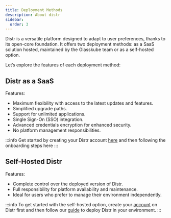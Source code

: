 ```yaml
---
title: Deployment Methods
description: About distr
sidebar:
  order: 3
---
```


Distr is a versatile platform designed to adapt to user preferences, thanks to its open-core foundation. It offers two deployment methods: as a SaaS solution hosted, maintained by the Glasskube team or as a self-hosted option.

Let’s explore the features of each deployment method:

## Distr as a SaaS

Features:

- Maximum flexibility with access to the latest updates and features.
- Simplified upgrade paths.
- Support for unlimited applications.
- Single Sign-On (SSO) integration.
- Advanced credentials encryption for enhanced security.
- No platform management responsibilities.

:::info
Get started by creating your Distr account [here](https://glasskube.cloud/signup.html) and then following the onboarding steps here
:::

## Self-Hosted Distr

Features:

- Complete control over the deployed version of Distr.
- Full responsibility for platform availability and maintenance.
- Ideal for users who prefer to manage their environment independently.

:::info
To get started with the self-hosted option, create your [account](https://glasskube.cloud/signup.html) on Distr first and then follow our [guide](/products/cloud/docs/guides/how-to-self-host-distr/) to deploy Distr in your environment.
:::
